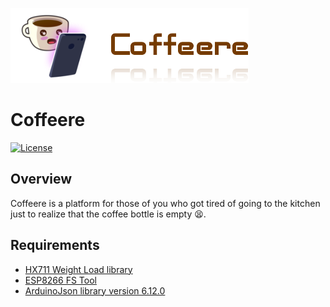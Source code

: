 ![alt logo](assets/coffeere-logo.png)
# Coffeere
[![License](https://img.shields.io/badge/License-Apache%202.0-blue.svg)](https://opensource.org/licenses/Apache-2.0)

## Overview

Coffeere is a platform for those of you who got tired of going to the kitchen just to realize that the coffee bottle is empty :tired_face:.

## Requirements

* [HX711 Weight Load library](https://github.com/bogde/HX711)
* [ESP8266 FS Tool](https://github.com/esp8266/arduino-esp8266fs-plugin)
* [ArduinoJson library version 6.12.0](https://github.com/bblanchon/ArduinoJson) 
